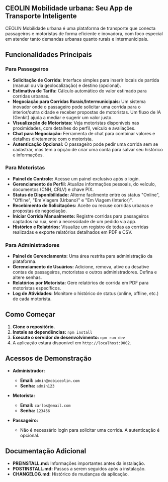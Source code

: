 ## CEOLIN Mobilidade urbana: Seu App de Transporte Inteligente

CEOLIN Mobilidade urbana é uma plataforma de transporte que conecta passageiros e motoristas de forma eficiente e inovadora, com foco especial em atender tanto demandas urbanas quanto rurais e intermunicipais.

## Funcionalidades Principais

### Para Passageiros
- **Solicitação de Corrida:** Interface simples para inserir locais de partida (manual ou via geolocalização) e destino (opcional).
- **Estimativa de Tarifa:** Cálculo automático do valor estimado para corridas urbanas.
- **Negociação para Corridas Rurais/Intermunicipais:** Um sistema inovador onde o passageiro pode solicitar uma corrida para o interior/outra cidade e receber propostas de motoristas. Um fluxo de IA (Genkit) ajuda a mediar e sugerir um valor justo.
- **Visualização de Motoristas:** Veja motoristas disponíveis nas proximidades, com detalhes do perfil, veículo e avaliações.
- **Chat para Negociação:** Ferramenta de chat para combinar valores e detalhes diretamente com o motorista.
- **Autenticação Opcional:** O passageiro pode pedir uma corrida sem se cadastrar, mas tem a opção de criar uma conta para salvar seu histórico e informações.

### Para Motoristas
- **Painel de Controle:** Acesse um painel exclusivo após o login.
- **Gerenciamento de Perfil:** Atualize informações pessoais, do veículo, documentos (CNH, CRLV) e chave PIX.
- **Status de Disponibilidade:** Alterne facilmente entre os status "Online", "Offline", "Em Viagem (Urbano)" e "Em Viagem (Interior)".
- **Recebimento de Solicitações:** Aceite ou recuse corridas urbanas e propostas de negociação.
- **Iniciar Corrida Manualmente:** Registre corridas para passageiros captados na rua, sem a necessidade de um pedido via app.
- **Histórico e Relatórios:** Visualize um registro de todas as corridas realizadas e exporte relatórios detalhados em PDF e CSV.

### Para Administradores
- **Painel de Gerenciamento:** Uma área restrita para administração da plataforma.
- **Gerenciamento de Usuários:** Adicione, remova, ative ou desative contas de passageiros, motoristas e outros administradores. Defina e altere senhas.
- **Relatórios por Motorista:** Gere relatórios de corrida em PDF para motoristas específicos.
- **Log de Atividades:** Monitore o histórico de status (online, offline, etc.) de cada motorista.

## Como Começar

1. **Clone o repositório.**
2. **Instale as dependências:** `npm install`
3. **Execute o servidor de desenvolvimento:** `npm run dev`
4. A aplicação estará disponível em `http://localhost:9002`.

## Acessos de Demonstração

- **Administrador:**
  - **Email:** `admin@mobiceolin.com`
  - **Senha:** `admin123`

- **Motorista:**
  - **Email:** `carlos@email.com`
  - **Senha:** `123456`

- **Passageiro:**
  - Não é necessário login para solicitar uma corrida. A autenticação é opcional.

## Documentação Adicional

- **PREINSTALL.md:** Informações importantes antes da instalação.
- **POSTINSTALL.md:** Passos a serem seguidos após a instalação.
- **CHANGELOG.md:** Histórico de mudanças da aplicação.
